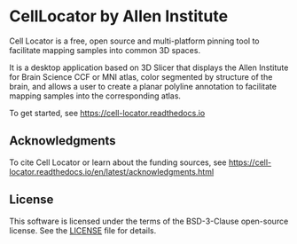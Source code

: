 # CellLocator by Allen Institute

Cell Locator is a free, open source and multi-platform pinning tool to facilitate
mapping samples into common 3D spaces.

It is a desktop application based on 3D Slicer that displays the Allen Institute for Brain Science
CCF or MNI atlas, color segmented by structure of the brain, and allows a user to create a planar
polyline annotation to facilitate mapping samples into the corresponding atlas.

To get started, see https://cell-locator.readthedocs.io

## Acknowledgments

To cite Cell Locator or learn about the funding sources, see https://cell-locator.readthedocs.io/en/latest/acknowledgments.html

## License

This software is licensed under the terms of the BSD-3-Clause open-source license. See the [LICENSE](LICENSE) file for details.

